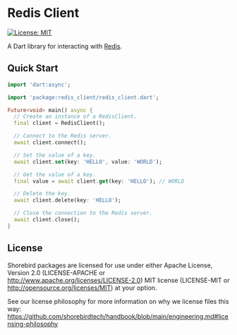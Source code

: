 # Redis Client

[![License: MIT][license_badge]][license_link]

A Dart library for interacting with [Redis](https://redis.io).

[license_badge]: https://img.shields.io/badge/license-MIT-blue.svg
[license_link]: https://opensource.org/licenses/MIT

## Quick Start

```dart
import 'dart:async';

import 'package:redis_client/redis_client.dart';

Future<void> main() async {
  // Create an instance of a RedisClient.
  final client = RedisClient();

  // Connect to the Redis server.
  await client.connect();

  // Set the value of a key.
  await client.set(key: 'HELLO', value: 'WORLD');

  // Get the value of a key.
  final value = await client.get(key: 'HELLO'); // WORLD

  // Delete the key.
  await client.delete(key: 'HELLO');

  // Close the connection to the Redis server.
  await client.close();
}
```

## License

Shorebird packages are licensed for use under either Apache License, Version 2.0
(LICENSE-APACHE or http://www.apache.org/licenses/LICENSE-2.0) MIT license
(LICENSE-MIT or http://opensource.org/licenses/MIT) at your option.

See our license philosophy for more information on why we license files this
way:
https://github.com/shorebirdtech/handbook/blob/main/engineering.md#licensing-philosophy
